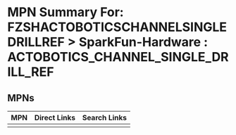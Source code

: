 



# MPN Summary For: FZSHACTOBOTICSCHANNELSINGLEDRILLREF > SparkFun-Hardware : ACTOBOTICS_CHANNEL_SINGLE_DRILL_REF

## MPNs
  

|MPN|Direct Links|Search Links|
| :--- | :--- | :--- |
||||
